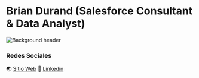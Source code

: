 # Brian Durand (Salesforce Consultant & Data Analyst)
![Background header](https://pbs.twimg.com/profile_banners/776786396430364672/1599429148/600x200)
### Redes Sociales
🌏 [Sitio Web](https://durandbrian.com/) 
🚀 [Linkedin](https://www.linkedin.com/in/durandsalesforce/)

